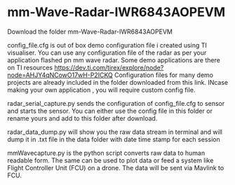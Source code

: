 # mm-Wave-Radar-IWR6843AOPEVM

Download the folder mm-Wave-Radar-IWR6843AOPEVM

config_file.cfg is out of box demo configuration file i created using TI visualiser. You can use any configuration file of the radar as per your application flashed pn mm wave radar. Some demo applications are there on TI resources https://dev.ti.com/tirex/explore/node?node=AHJY4qNCowO17wH-P2ICKQ Configuration files for many demo projects are already included in the folder downloaded from this link. INcase making your own application , you will require custom config file. 

radar_serial_capture.py sends the configuration of config_file.cfg to sensor and starts the sensor. You can either use the config file in this folder or rename yours and add to this folder after download.

radar_data_dump.py will show you the raw data stream in terminal and will dump it in .txt file in the data folder with date time stamp for each session

mmWavecapture.py is the python script converts raw data to human readable form. The same can be used to plot data or feed a system like Flight Controller Unit (FCU) on a drone. The data will be sent via Mavlink to FCU.
